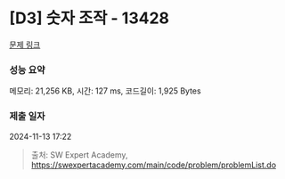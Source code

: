 # [D3] 숫자 조작 - 13428 

[문제 링크](https://swexpertacademy.com/main/code/problem/problemDetail.do?contestProbId=AX4EJPs68IkDFARe) 

### 성능 요약

메모리: 21,256 KB, 시간: 127 ms, 코드길이: 1,925 Bytes

### 제출 일자

2024-11-13 17:22



> 출처: SW Expert Academy, https://swexpertacademy.com/main/code/problem/problemList.do